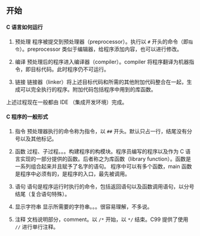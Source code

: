 ## 开始

#### C 语言如何运行

1. 预处理
程序被提交到预处理器（preprocessor）。执行以 ``#`` 开头的命令（即``指令``）。preprocessor 类似于编辑器，给程序添加内容，也可以进行修改。

2. 编译
预处理后的程序进入编译器（compiler）。compiler 将程序翻译为机器指令，即目标代码。此时程序仍不可运行。

3. 链接
链接器（linker）将上述目标代码和所需的其他附加代码整合在一起，生成可以完全执行的程序。附加代码包括程序中用到的库函数。

上述过程现在一般都由 IDE （集成开发环境）完成。

#### C 程序的一般形式

1. 指令
预处理器执行的命令称为指令，以 ``##`` 开头。默认只占一行，结尾没有分号以及其他标记。

2. 函数
过程、子过程。。。构建程序的构模块。程序员编写的程序以及作为 C 语言实现的一部分提供的函数。后者称之为库函数（library function）。函数是一系列组合起来并且赋予了名字的语句。
程序中可以有多个函数，main 函数是程序中必须有的，是程序的入口，最先被调用。

3. 语句
语句是程序运行时执行的命令，包括返回语句以及函数调用语句，以分号结尾（复合语句特殊）。

4. 显示字符串
显示所需要的字符串。。。很容易理解，不多说。

5. 注释
文档说明部分，comment。以 ``/*`` 开始，以 ``*/`` 结束。C99 提供了使用 ``//`` 进行单行注释。